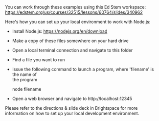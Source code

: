 You can work through these examples using this Ed Stem workspace:  https://edstem.org/us/courses/32515/lessons/60764/slides/340962

Here's how you can set up your local environment to work with Node.js:

* Install Node.js: https://nodejs.org/en/download
* Make a copy of these files somewhere on your hard drive
* Open a local terminal connection and navigate to this folder
* Find a file you want to run
* Issue the following command to launch a program, where 'filename' is the name of   
  the program

     node filename

* Open a web browser and navigate to http://localhost:12345

Please refer to the directions & slide deck in Brightspace for more information on how to set up your local development environment.